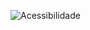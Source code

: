 
![Acessibilidade](https://github.com/user-attachments/assets/e26161c2-2f0f-4e7d-8083-76844bbb8128)
